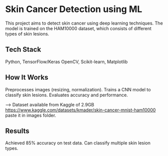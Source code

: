 # Skin Cancer Detection using ML 
This project aims to detect skin cancer using deep learning techniques. The model is trained on the HAM10000 dataset, which consists of different types of skin lesions.

## Tech Stack 
Python, TensorFlow/Keras
OpenCV, Scikit-learn, Matplotlib

## How It Works
Preprocesses images (resizing, normalization).
Trains a CNN model to classify skin lesions.
Evaluates accuracy and performance.

--> Dataset available from Kaggle of 2.9GB https://www.kaggle.com/datasets/kmader/skin-cancer-mnist-ham10000
paste it in images folder.

## Results
Achieved 85% accuracy on test data.
Can classify multiple skin lesion types.
